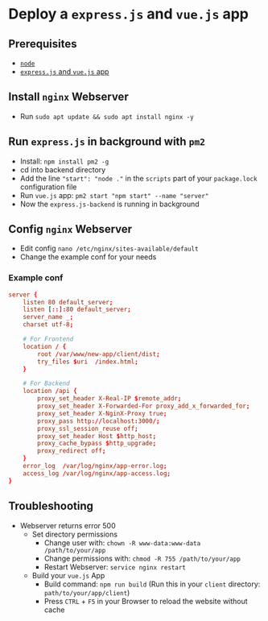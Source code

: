 # Deploy a `express.js` and `vue.js` app

## Prerequisites

- [`node`](./node-install.md)
- [`express.js` and `vue.js` app](./create-express-vue-app.md)

## Install `nginx` Webserver

- Run `sudo apt update && sudo apt install nginx -y`

## Run `express.js` in background with `pm2`

- Install: `npm install pm2 -g`
- cd into backend directory
- Add the line `"start": "node ."` in the `scripts` part of your `package.lock` configuration file
- Run `vue.js` app: `pm2 start "npm start" --name "server"`
- Now the `express.js-backend` is running in background

## Config `nginx` Webserver

- Edit config `nano /etc/nginx/sites-available/default`
- Change the example conf for your needs

### Example conf

``` conf
server {
    listen 80 default_server;
    listen [::]:80 default_server;
    server_name _;
    charset utf-8;

    # For Frontend
    location / {
        root /var/www/new-app/client/dist;
        try_files $uri  /index.html;
    }

    # For Backend
    location /api {
        proxy_set_header X-Real-IP $remote_addr;
        proxy_set_header X-Forwarded-For proxy_add_x_forwarded_for;
        proxy_set_header X-NginX-Proxy true;
        proxy_pass http://localhost:3000/;
        proxy_ssl_session_reuse off;
        proxy_set_header Host $http_host;
        proxy_cache_bypass $http_upgrade;
        proxy_redirect off;
    }
    error_log  /var/log/nginx/app-error.log;
    access_log /var/log/nginx/app-access.log;
}
```

## Troubleshooting

- Webserver returns error 500
  - Set directory permissions
    - Change user with: `chown -R www-data:www-data /path/to/your/app`
    - Change permissions with: `chmod -R 755 /path/to/your/app`
    - Restart Webserver: `service nginx restart`
  - Build your `vue.js` App
    - Build command: `npm run build` (Run this in your `client` directory: `path/to/your/app/client`)
    - Press `CTRL` + `F5` in your Browser to reload the website without cache
